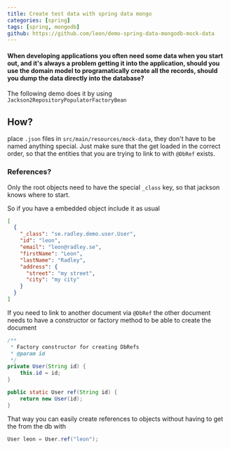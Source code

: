 ```yaml
---
title: Create test data with spring data mongo
categories: [spring]
tags: [spring, mongodb]
github: https://github.com/leon/demo-spring-data-mongodb-mock-data
---
```


#### When developing applications you often need some data when you start out, and it's always a problem getting it into the application, should you use the domain model to programatically create all the records, should you dump the data directly into the database?

The following demo does it by using `Jackson2RepositoryPopulatorFactoryBean`

## How?
place `.json` files in `src/main/resources/mock-data`, they don't have to be named anything special.
Just make sure that the get loaded in the correct order, so that the entities that you are trying to link to with
`@DbRef` exists.

### References?
Only the root objects need to have the special `_class` key, so that jackson knows where to start.

So if you have a embedded object include it as usual

```json
[
  {
    "_class": "se.radley.demo.user.User",
    "id": "leon",
    "email": "leon@radley.se",
    "firstName": "Leon",
    "lastName": "Radley",
    "address": {
      "street": "my street",
      "city": "my city"
    }
  }
]
```

If you need to link to another document via `@DbRef` the other document needs to have a constructor or factory method
to be able to create the document

```java
/**
 * Factory constructor for creating DbRefs
 * @param id
 */
private User(String id) {
    this.id = id;
}

public static User ref(String id) {
    return new User(id);
}
```

That way you can easily create references to objects without having to get the from the db with

```java
User leon = User.ref("leon");
```
